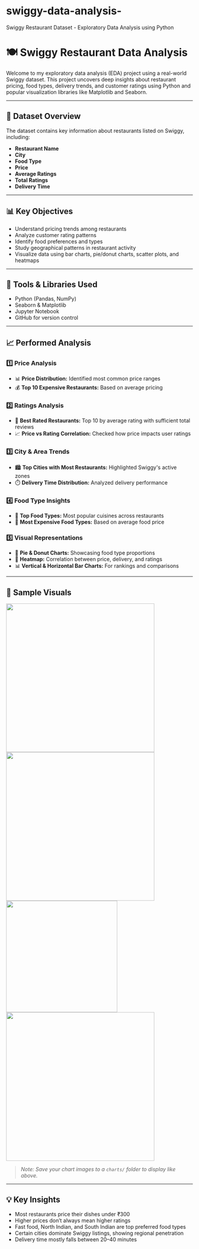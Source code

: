 # swiggy-data-analysis-
Swiggy Restaurant Dataset - Exploratory Data Analysis using Python
# 🍽️ Swiggy Restaurant Data Analysis

Welcome to my exploratory data analysis (EDA) project using a real-world Swiggy dataset. This project uncovers deep insights about restaurant pricing, food types, delivery trends, and customer ratings using Python and popular visualization libraries like Matplotlib and Seaborn.

---

## 📂 Dataset Overview

The dataset contains key information about restaurants listed on Swiggy, including:

- **Restaurant Name**
- **City**
- **Food Type**
- **Price**
- **Average Ratings**
- **Total Ratings**
- **Delivery Time**

---

## 📊 Key Objectives

- Understand pricing trends among restaurants
- Analyze customer rating patterns
- Identify food preferences and types
- Study geographical patterns in restaurant activity
- Visualize data using bar charts, pie/donut charts, scatter plots, and heatmaps

---

## 📌 Tools & Libraries Used

- Python (Pandas, NumPy)
- Seaborn & Matplotlib
- Jupyter Notebook
- GitHub for version control

---

## 📈 Performed Analysis

### 1️⃣ Price Analysis
- 📊 **Price Distribution:** Identified most common price ranges
- 💰 **Top 10 Expensive Restaurants:** Based on average pricing

### 2️⃣ Ratings Analysis
- 🌟 **Best Rated Restaurants:** Top 10 by average rating with sufficient total reviews
- 📈 **Price vs Rating Correlation:** Checked how price impacts user ratings

### 3️⃣ City & Area Trends
- 🏙️ **Top Cities with Most Restaurants:** Highlighted Swiggy's active zones
- ⏱️ **Delivery Time Distribution:** Analyzed delivery performance

### 4️⃣ Food Type Insights
- 🍛 **Top Food Types:** Most popular cuisines across restaurants
- 🍝 **Most Expensive Food Types:** Based on average food price

### 5️⃣ Visual Representations
- 🥧 **Pie & Donut Charts:** Showcasing food type proportions
- 🧮 **Heatmap:** Correlation between price, delivery, and ratings
- 📊 **Vertical & Horizontal Bar Charts:** For rankings and comparisons

---

## 📌 Sample Visuals

<img src="charts/price_distribution.png" width="400">
<img src="charts/best_rated.png" width="400">
<img src="charts/pie_food_type.png" width="300">
<img src="charts/heatmap_corr.png" width="400">

> *Note: Save your chart images to a `charts/` folder to display like above.*

---

## 💡 Key Insights

- Most restaurants price their dishes under ₹300
- Higher prices don’t always mean higher ratings
- Fast food, North Indian, and South Indian are top preferred food types
- Certain cities dominate Swiggy listings, showing regional penetration
- Delivery time mostly falls between 20–40 minutes


